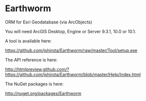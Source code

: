 Earthworm
=========

ORM for Esri Geodatabase (via ArcObjects)

You will need ArcGIS Desktop, Engine or Server 9.3.1, 10.0 or 10.1.

A tool is available here:

https://github.com/jshirota/Earthworm/raw/master/Tool/setup.exe

The API reference is here:

http://htmlpreview.github.com/?https://github.com/jshirota/Earthworm/blob/master/Help/Index.html

The NuGet packages is here:

http://nuget.org/packages/Earthworm
